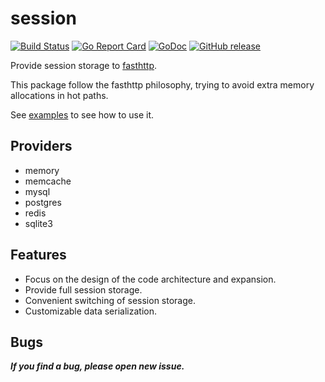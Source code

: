 session
=======

[![Build Status](https://img.shields.io/shippable/5444c5ecb904a4b21567b0ff.svg)](https://travis-ci.org/codingbeard/session)
[![Go Report Card](https://goreportcard.com/badge/github.com/codingbeard/session)](https://goreportcard.com/report/github.com/codingbeard/session)
[![GoDoc](https://godoc.org/github.com/codingbeard/session?status.svg)](https://godoc.org/github.com/codingbeard/session)
[![GitHub release](https://img.shields.io/github/release/codingbeard/session.svg)](https://github.com/codingbeard/session/releases)


Provide session storage to [fasthttp](https://github.com/valyala/fasthttp).

This package follow the fasthttp philosophy, trying to avoid extra memory allocations in hot paths.

See [examples](https://github.com/codingbeard/session/tree/master/examples) to see how to use it.

## Providers

- memory
- memcache
- mysql
- postgres
- redis
- sqlite3


## Features

- Focus on the design of the code architecture and expansion.
- Provide full session storage.
- Convenient switching of session storage.
- Customizable data serialization.


## Bugs

***If you find a bug, please open new issue.***
